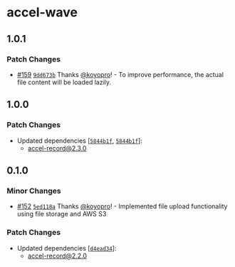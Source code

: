 # accel-wave

## 1.0.1

### Patch Changes

- [#159](https://github.com/koyopro/accella/pull/159) [`9dd673b`](https://github.com/koyopro/accella/commit/9dd673b97ebfba0c0a46ea5fd293f5daac4e5335) Thanks [@koyopro](https://github.com/koyopro)! - To improve performance, the actual file content will be loaded lazily.

## 1.0.0

### Patch Changes

- Updated dependencies [[`5844b1f`](https://github.com/koyopro/accella/commit/5844b1fe22cb9bd24637f63538214187408fa6e3), [`5844b1f`](https://github.com/koyopro/accella/commit/5844b1fe22cb9bd24637f63538214187408fa6e3)]:
  - accel-record@2.3.0

## 0.1.0

### Minor Changes

- [#152](https://github.com/koyopro/accella/pull/152) [`5ed118a`](https://github.com/koyopro/accella/commit/5ed118a1c0dd4f50f3fee9122e42837cbbd9dc20) Thanks [@koyopro](https://github.com/koyopro)! - Implemented file upload functionality using file storage and AWS S3

### Patch Changes

- Updated dependencies [[`d4ead34`](https://github.com/koyopro/accella/commit/d4ead3452287fb15940d6b90d41856471f0e4c89)]:
  - accel-record@2.2.0
